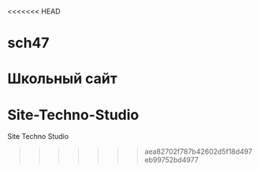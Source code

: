 <<<<<<< HEAD
# sch47
Школьный сайт
=======
# Site-Techno-Studio
Site Techno Studio
>>>>>>> aea82702f787b42602d5f18d497eb99752bd4977
